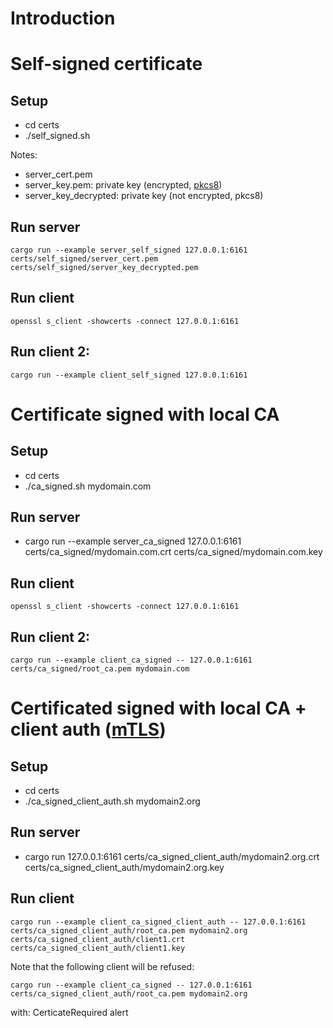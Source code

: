 # Introduction

# Self-signed certificate

## Setup

* cd certs
* ./self_signed.sh

Notes:

* server_cert.pem
* server_key.pem: private key (encrypted, [pkcs8](https://en.wikipedia.org/wiki/PKCS_8))
* server_key_decrypted: private key (not encrypted, pkcs8)

## Run server

`
cargo run --example server_self_signed 127.0.0.1:6161 certs/self_signed/server_cert.pem certs/self_signed/server_key_decrypted.pem
`

## Run client

`
openssl s_client -showcerts -connect 127.0.0.1:6161
`

## Run client 2:

`
cargo run --example client_self_signed 127.0.0.1:6161
`

# Certificate signed with local CA

## Setup

* cd certs
* ./ca_signed.sh mydomain.com

## Run server

* cargo run --example server_ca_signed 127.0.0.1:6161 certs/ca_signed/mydomain.com.crt certs/ca_signed/mydomain.com.key

## Run client

`
openssl s_client -showcerts -connect 127.0.0.1:6161
`

## Run client 2:

`
cargo run --example client_ca_signed -- 127.0.0.1:6161 certs/ca_signed/root_ca.pem mydomain.com
`

# Certificated signed with local CA + client auth ([mTLS](https://en.wikipedia.org/wiki/Mutual_authentication#mTLS))

## Setup

* cd certs
* ./ca_signed_client_auth.sh mydomain2.org

## Run server

* cargo run 127.0.0.1:6161 certs/ca_signed_client_auth/mydomain2.org.crt certs/ca_signed_client_auth/mydomain2.org.key

## Run client

`
cargo run --example client_ca_signed_client_auth -- 127.0.0.1:6161 certs/ca_signed_client_auth/root_ca.pem mydomain2.org certs/ca_signed_client_auth/client1.crt certs/ca_signed_client_auth/client1.key
`

Note that the following client will be refused:

`
cargo run --example client_ca_signed -- 127.0.0.1:6161 certs/ca_signed_client_auth/root_ca.pem mydomain2.org
`

with: CerticateRequired alert
